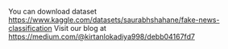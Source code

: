 You can download dataset https://www.kaggle.com/datasets/saurabhshahane/fake-news-classification
Visit our blog at https://medium.com/@kirtanlokadiya998/debb04167fd7
